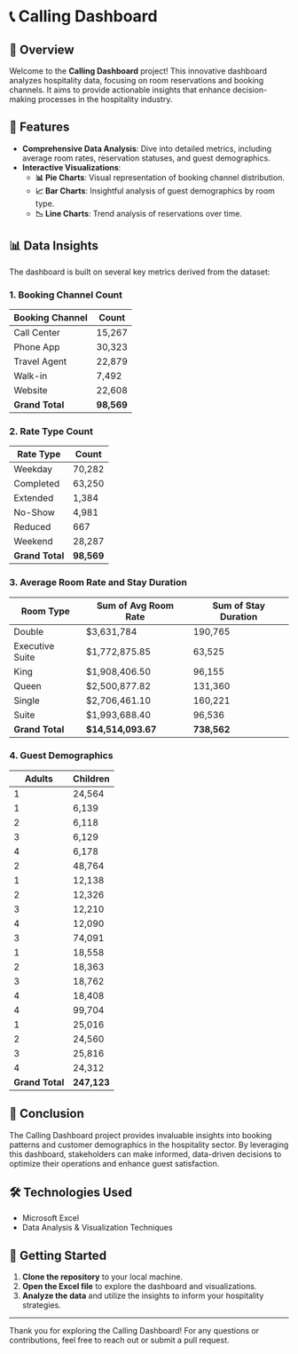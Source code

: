 # 📞 Calling Dashboard

## 🌟 Overview
Welcome to the **Calling Dashboard** project! This innovative dashboard analyzes hospitality data, focusing on room reservations and booking channels. It aims to provide actionable insights that enhance decision-making processes in the hospitality industry. 

## 🚀 Features
- **Comprehensive Data Analysis**: Dive into detailed metrics, including average room rates, reservation statuses, and guest demographics.
- **Interactive Visualizations**: 
  - **📊 Pie Charts**: Visual representation of booking channel distribution.
  - **📈 Bar Charts**: Insightful analysis of guest demographics by room type.
  - **📉 Line Charts**: Trend analysis of reservations over time.

## 📊 Data Insights
The dashboard is built on several key metrics derived from the dataset:

### 1. Booking Channel Count
| **Booking Channel** | **Count** |
|---------------------|-----------|
| Call Center         | 15,267    |
| Phone App           | 30,323    |
| Travel Agent        | 22,879    |
| Walk-in             | 7,492     |
| Website             | 22,608    |
| **Grand Total**     | **98,569**|

### 2. Rate Type Count
| **Rate Type** | **Count** |
|---------------|-----------|
| Weekday       | 70,282    |
| Completed     | 63,250    |
| Extended      | 1,384     |
| No-Show       | 4,981     |
| Reduced       | 667       |
| Weekend       | 28,287    |
| **Grand Total**| **98,569**|

### 3. Average Room Rate and Stay Duration
| **Room Type**     | **Sum of Avg Room Rate** | **Sum of Stay Duration** |
|-------------------|--------------------------|--------------------------|
| Double            | $3,631,784               | 190,765                  |
| Executive Suite   | $1,772,875.85            | 63,525                   |
| King              | $1,908,406.50            | 96,155                   |
| Queen             | $2,500,877.82            | 131,360                  |
| Single            | $2,706,461.10            | 160,221                  |
| Suite             | $1,993,688.40            | 96,536                   |
| **Grand Total**   | **$14,514,093.67**       | **738,562**              |

### 4. Guest Demographics
| **Adults** | **Children** |
|------------|--------------|
| 1          | 24,564       |
| 1          | 6,139        |
| 2          | 6,118        |
| 3          | 6,129        |
| 4          | 6,178        |
| 2          | 48,764       |
| 1          | 12,138       |
| 2          | 12,326       |
| 3          | 12,210       |
| 4          | 12,090       |
| 3          | 74,091       |
| 1          | 18,558       |
| 2          | 18,363       |
| 3          | 18,762       |
| 4          | 18,408       |
| 4          | 99,704       |
| 1          | 25,016       |
| 2          | 24,560       |
| 3          | 25,816       |
| 4          | 24,312       |
| **Grand Total** | **247,123** | **246,306** |

## 🎉 Conclusion
The Calling Dashboard project provides invaluable insights into booking patterns and customer demographics in the hospitality sector. By leveraging this dashboard, stakeholders can make informed, data-driven decisions to optimize their operations and enhance guest satisfaction.

## 🛠️ Technologies Used
- Microsoft Excel
- Data Analysis & Visualization Techniques

## 🚀 Getting Started
1. **Clone the repository** to your local machine.
2. **Open the Excel file** to explore the dashboard and visualizations.
3. **Analyze the data** and utilize the insights to inform your hospitality strategies.

---

Thank you for exploring the Calling Dashboard! For any questions or contributions, feel free to reach out or submit a pull request.

